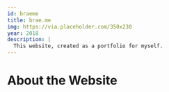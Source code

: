 ```yaml
---
id: braeme
title: brae.me
img: https://via.placeholder.com/350x230
year: 2018
description: |
  This website, created as a portfolio for myself.
---
```


About the Website
============
